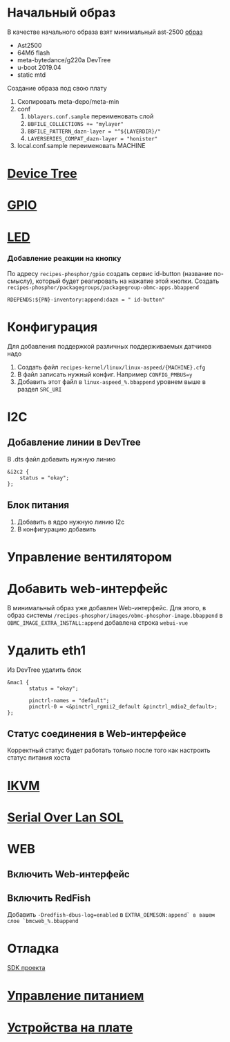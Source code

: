# Начальный образ

В качестве начального образа взят минимальный ast-2500 [образ](https://github.com/gluhow/openbmc/tree/minimum/meta-sample/meta-ast2500-min)

*	Ast2500
*	64Мб flash
*	meta-bytedance/g220a DevTree 
*	u-boot 2019.04
*	static mtd


Создание образа под свою плату

1.	Скопировать  meta-depo/meta-min
2.	сonf
	1.	`bblayers.conf.sample` переименовать слой
    2.	`BBFILE_COLLECTIONS += "mylayer"`
    3.	`BBFILE_PATTERN_dazn-layer = "^${LAYERDIR}/"`
    4.	`LAYERSERIES_COMPAT_dazn-layer = "honister"`
3. local.conf.sample переименовать MACHINE    

# [Device Tree](dev_tree.md)
# [GPIO](gpio.md)
# [LED](led.md)



### Добавление реакции на кнопку

По адресу `recipes-phosphor/gpio` создать сервис id-button (название по-смыслу), который будет реагировать на нажатие этой кнопки. Создать `recipes-phosphor/packagegroups/packagegroup-obmc-apps.bbappend` 

```
RDEPENDS:${PN}-inventory:append:dazn = " id-button"
```

# Конфигурация

Для добавления поддержкой различных поддерживаемых датчиков надо

1.	Создать файл `recipes-kernel/linux/linux-aspeed/{MACHINE}.cfg`
2.	В файл записать нужный конфиг. Например `CONFIG_PMBUS=y` 
3.	Добавить этот файл в `linux-aspeed_%.bbappend` уровнем выше в раздел `SRC_URI`

# I2C

## Добавление линии в DevTree
В .dts файл добавить нужную линию

```
&i2c2 {
	status = "okay";
};

```

## Блок питания

1.	Добавить в ядро нужную линию I2c
2.	В конфигурацию добавить 

# Управление вентилятором

# Добавить web-интерфейс

В минимальный образ уже добавлен Web-интерфейс. Для этого, в образ системы `/recipes-phosphor/images/obmc-phosphor-image.bbappend` в `OBMC_IMAGE_EXTRA_INSTALL:append` добавлена строка `webui-vue`

# Удалить eth1

Из DevTree удалить блок

```
&mac1 {
       status = "okay";

       pinctrl-names = "default";
       pinctrl-0 = <&pinctrl_rgmii2_default &pinctrl_mdio2_default>;
};

```

## Статус соединения в Web-интерфейсе
Корректный статус будет работать только после того как настроить статус питания хоста

# [IKVM](ikvm.md)
# [Serial Over Lan SOL](sol.md)

# WEB

## Включить Web-интерфейс


## Включить RedFish

Добавить `-Dredfish-dbus-log=enabled` в ``EXTRA_OEMESON:append` в вашем слое `bmcweb_%.bbappend``

# Отладка
[SDK проекта](sdk.md)


# [Управление питанием](power_manager.md)
# [Устройства на плате](inventory)